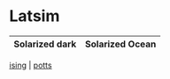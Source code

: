 # Latsim

Solarized dark             |  Solarized Ocean
:-------------------------:|:-------------------------:
[ising](https://user-images.githubusercontent.com/49154901/113190011-26c4a480-925c-11eb-947d-e07a9a173c70.png)
  |  [potts](https://user-images.githubusercontent.com/49154901/113180001-87e67b00-9250-11eb-99c8-26eca989bf41.png)

